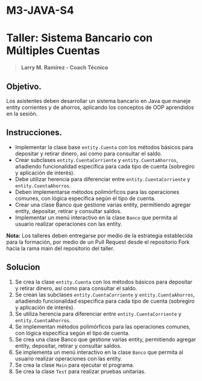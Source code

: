 # M3-JAVA-S4

# Taller: Sistema Bancario con Múltiples Cuentas
> **Larry M. Ramírez - Coach Técnico**
## Objetivo.
Los asistentes deben desarrollar un sistema bancario en Java que maneje entity corrientes y de ahorros, aplicando los conceptos de OOP aprendidos en la sesión.
## Instrucciones.
- Implementar la clase base `entity.Cuenta` con los métodos básicos para depositar y retirar dinero, así como para consultar el saldo.
- Crear subclases `entity.CuentaCorriente` y `entity.CuentaAhorros`, añadiendo funcionalidad específica para cada tipo de cuenta (sobregiro y aplicación de interés). 
- Debe utilizar herencia para diferenciar entre `entity.CuentaCorriente` y `entity.CuentaAhorros`.
- Deben implementarse métodos polimórficos para las operaciones comunes, con lógica específica según el tipo de cuenta.
- Crear una clase Banco que gestione varias entity, permitiendo agregar entity, depositar, retirar y consultar saldos.
- Implementar un menú interactivo en la clase `Banco` que permita al usuario realizar operaciones con las entity.

**Nota:** Los talleres deben entregarse por medio de la estrategia establecida para la formación, por medio de un Pull Request desde el repositorio Fork hacia la rama main del repositorio del taller. 


## Solucion
1. Se crea la clase `entity.Cuenta` con los métodos básicos para depositar y retirar dinero, así como para consultar el saldo.
2. Se crean las subclases `entity.CuentaCorriente` y `entity.CuentaAhorros`, añadiendo funcionalidad específica para cada tipo de cuenta (sobregiro y aplicación de interés).
3. Se utiliza herencia para diferenciar entre `entity.CuentaCorriente` y `entity.CuentaAhorros`.
4. Se implementan métodos polimórficos para las operaciones comunes, con lógica específica según el tipo de cuenta.
5. Se crea una clase Banco que gestione varias entity, permitiendo agregar entity, depositar, retirar y consultar saldos.
6. Se implementa un menú interactivo en la clase `Banco` que permita al usuario realizar operaciones con las entity.
7. Se crea la clase `Main` para ejecutar el programa.
8. Se crea la clase `Test` para realizar pruebas unitarias.